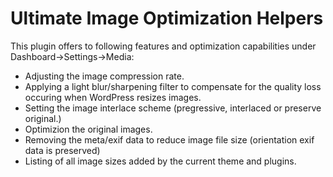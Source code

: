 # Ultimate Image Optimization Helpers
This plugin offers to following features and optimization capabilities under Dashboard->Settings->Media:
- Adjusting the image compression rate.
- Applying a light blur/sharpening filter to compensate for the quality loss occuring when WordPress resizes images.
- Setting the image interlace scheme (pregressive, interlaced or preserve original.)
- Optimizion the original images.
- Removing the meta/exif data to reduce image file size (orientation exif data is preserved)
- Listing of all image sizes added by the current theme and plugins.
